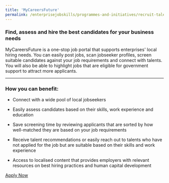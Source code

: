```yaml
---
title: 'MyCareersFuture'
permalink: /enterprisejobskills/programmes-and-initiatives/recruit-talent/mycareersfuture/
---
```


### Find, assess and hire the best candidates for your business needs

MyCareersFuture is a one-stop job portal that supports enterprises' local hiring needs. You can easily post jobs, scan jobseeker profiles, screen suitable candidates against your job requirements and connect with talents. You will also be able to highlight jobs that are eligible for government support to attract more applicants.

---

### How you can benefit:

- Connect with a wide pool of local jobseekers

- Easily assess candidates based on their skills, work experience and education

- Save screening time by reviewing applicants that are sorted by how well-matched they are based on your job requirements

- Receive talent recommendations or easily reach out to talents who have not applied for the job but are suitable based on their skills and work experience

- Access to localised content that provides employers with relevant resources on best hiring practices and human capital development

<a class="btn" href="https://employer.mycareersfuture.gov.sg/" target="_blank" rel="noopener">Apply Now</a>
<script src="/jquery/resize-tables.js"></script>
